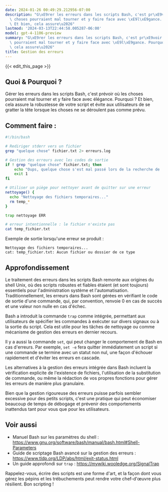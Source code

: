 ```yaml
---
date: 2024-01-26 00:49:29.212956-07:00
description: "G\xE9rer les erreurs dans les scripts Bash, c'est pr\xE9voir o\xF9 les\
  \ choses pourraient mal tourner et y faire face avec \xE9l\xE9gance. Pourquoi ?\
  \ Et bien, cela assure\u2026"
lastmod: '2024-03-13T22:44:58.005287-06:00'
model: gpt-4-1106-preview
summary: "G\xE9rer les erreurs dans les scripts Bash, c'est pr\xE9voir o\xF9 les choses\
  \ pourraient mal tourner et y faire face avec \xE9l\xE9gance. Pourquoi ? Et bien,\
  \ cela assure\u2026"
title: Gestion des erreurs
---
```


{{< edit_this_page >}}

## Quoi & Pourquoi ?

Gérer les erreurs dans les scripts Bash, c'est prévoir où les choses pourraient mal tourner et y faire face avec élégance. Pourquoi ? Et bien, cela assure la robustesse de votre script et évite aux utilisateurs de se gratter la tête lorsque les choses ne se déroulent pas comme prévu.

## Comment faire :

```Bash
#!/bin/bash

# Rediriger stderr vers un fichier
grep "quelque chose" fichier.txt 2> erreurs.log

# Gestion des erreurs avec les codes de sortie
if ! grep "quelque chose" fichier.txt; then
    echo "Oups, quelque chose s'est mal passé lors de la recherche de 'quelque chose'."
    exit 1
fi

# Utiliser un piège pour nettoyer avant de quitter sur une erreur
nettoyage() {
  echo "Nettoyage des fichiers temporaires..."
  rm temp_*
}

trap nettoyage ERR

# erreur intentionnelle : le fichier n'existe pas
cat temp_fichier.txt
```

Exemple de sortie lorsqu'une erreur se produit :

```
Nettoyage des fichiers temporaires...
cat: temp_fichier.txt: Aucun fichier ou dossier de ce type
```

## Approfondissement

Le traitement des erreurs dans les scripts Bash remonte aux origines du shell Unix, où des scripts robustes et fiables étaient (et sont toujours) essentiels pour l'administration système et l'automatisation. Traditionnellement, les erreurs dans Bash sont gérées en vérifiant le code de sortie d'une commande, qui, par convention, renvoie 0 en cas de succès et une valeur non nulle en cas d'échec.

Bash a introduit la commande `trap` comme intégrée, permettant aux utilisateurs de spécifier les commandes à exécuter sur divers signaux ou à la sortie du script. Cela est utile pour les tâches de nettoyage ou comme mécanisme de gestion des erreurs en dernier recours.

Il y a aussi la commande `set`, qui peut changer le comportement de Bash en cas d'erreurs. Par exemple, `set -e` fera quitter immédiatement un script si une commande se termine avec un statut non nul, une façon d'échouer rapidement et d'éviter les erreurs en cascade.

Les alternatives à la gestion des erreurs intégrée dans Bash incluent la vérification explicite de l'existence de fichiers, l'utilisation de la substitution de commande, ou même la rédaction de vos propres fonctions pour gérer les erreurs de manière plus granulaire.

Bien que la gestion rigoureuse des erreurs puisse parfois sembler excessive pour des petits scripts, c'est une pratique qui peut économiser beaucoup de temps de débogage et prévenir des comportements inattendus tant pour vous que pour les utilisateurs.

## Voir aussi

- Manuel Bash sur les paramètres du shell : https://www.gnu.org/software/bash/manual/bash.html#Shell-Parameters
- Guide de scriptage Bash avancé sur la gestion des erreurs : https://www.tldp.org/LDP/abs/html/exit-status.html
- Un guide approfondi sur `trap` : https://mywiki.wooledge.org/SignalTrap

Rappelez-vous, écrire des scripts est une forme d'art, et la façon dont vous gérez les pépins et les trébuchements peut rendre votre chef-d'œuvre plus résilient. Bon scripting !
